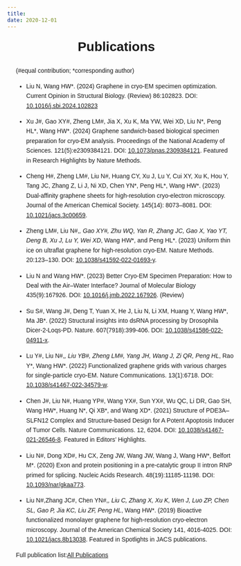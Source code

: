 ```yaml
---
title: 
date: 2020-12-01
---
```


<style>
    body {
        font-family: Arial, sans-serif; /* Change font style */
        line-height: 1.6; /* Increase line height for better readability */
    }
    .title {
        text-align: center;
        font-size: 30px;
        font-weight: bold;
    }
    .publications {
        width: 100%; /* Adjust width as needed */
        margin: 0 auto; /* Center the content */
        
        padding: 20px;
    }
</style>

<div class="title">Publications</div>

<div class="publications">
(#equal contribution; *corresponding author)

- Liu N, Wang HW*. (2024) Graphene in cryo-EM specimen optimization. Current Opinion in Structural Biology. (Review) 86:102823. DOI: [10.1016/j.sbi.2024.102823](https://doi.org/10.1016/j.sbi.2024.102823)

- Xu J#, Gao XY#, Zheng LM#, Jia X, Xu K, Ma YW, Wei XD, Liu N*, Peng HL*, Wang HW*. (2024) Graphene sandwich-based biological specimen preparation for cryo-EM analysis. Proceedings of the National Academy of Sciences. 121(5):e2309384121. DOI: [10.1073/pnas.2309384121](https://doi.org/10.1073/pnas.2309384121). Featured in Research Highlights by Nature Methods.

- Cheng H#, Zheng LM#, Liu N#, Huang CY, Xu J, Lu Y, Cui XY, Xu K, Hou Y, Tang JC, Zhang Z, Li J, Ni XD, Chen YN*, Peng HL*, Wang HW*. (2023) Dual-affinity graphene sheets for high-resolution cryo-electron microscopy. Journal of the American Chemical Society. 145(14): 8073–8081. DOI: [10.1021/jacs.3c00659](https://doi.org/10.1021/jacs.3c00659).

- Zheng LM#, Liu N#,*, Gao XY#, Zhu WQ, Yan R, Zhang JC, Gao X, Yao YT, Deng B, Xu J, Lu Y, Wei XD*, Wang HW*, and Peng HL*. (2023) Uniform thin ice on ultraflat graphene for high-resolution cryo-EM. Nature Methods. 20:123–130. DOI: [10.1038/s41592-022-01693-y](https://doi.org/10.1038/s41592-022-01693-y).

- Liu N and Wang HW*. (2023) Better Cryo-EM Specimen Preparation: How to Deal with the Air–Water Interface? Journal of Molecular Biology 435(9):167926. DOI: [10.1016/j.jmb.2022.167926](https://doi.org/10.1016/j.jmb.2022.167926). (Review)

- Su S#, Wang J#, Deng T, Yuan X, He J, Liu N, Li XM, Huang Y, Wang HW*, Ma JB*. (2022) Structural insights into dsRNA processing by Drosophila Dicer-2-Loqs-PD. Nature. 607(7918):399-406. DOI: [10.1038/s41586-022-04911-x](https://doi.org/10.1038/s41586-022-04911-x).

- Lu Y#, Liu N#,*, Liu YB#, Zheng LM#, Yang JH, Wang J, Zi QR, Peng HL*, Rao Y*, Wang HW*. (2022) Functionalized graphene grids with various charges for single-particle cryo-EM. Nature Communications. 13(1):6718. DOI: [10.1038/s41467-022-34579-w](https://doi.org/10.1038/s41467-022-34579-w).

- Chen J#, Liu N#, Huang YP#, Wang YX#, Sun YX#, Wu QC, Li DR, Gao SH, Wang HW*, Huang N*, Qi XB*, and Wang XD*. (2021) Structure of PDE3A–SLFN12 Complex and Structure-based Design for A Potent Apoptosis Inducer of Tumor Cells. Nature Communications. 12, 6204. DOI: [10.1038/s41467-021-26546-8](https://doi.org/10.1038/s41467-021-26546-8). Featured in Editors’ Highlights.

- Liu N#, Dong XD#, Hu CX, Zeng JW, Wang JW, Wang J, Wang HW*, Belfort M*. (2020) Exon and protein positioning in a pre-catalytic group II intron RNP primed for splicing. Nucleic Acids Research. 48(19):11185-11198. DOI: [10.1093/nar/gkaa773](https://doi.org/10.1093/nar/gkaa773).

- Liu N#,Zhang JC#, Chen YN#,*, Liu C, Zhang X, Xu K, Wen J, Luo ZP, Chen SL, Gao P, Jia KC, Liu ZF, Peng HL*, Wang HW*. (2019) Bioactive functionalized monolayer graphene for high-resolution cryo-electron microscopy. Journal of the American Chemical Society 141, 4016-4025. DOI: [10.1021/jacs.8b13038](https://doi.org/10.1021/jacs.8b13038). Featured in Spotlights in JACS publications.

Full publication list:[All Publications](https://scholar.google.com/citations?hl=zh-CN&user=jkL6NhgAAAAJ)
</div>

